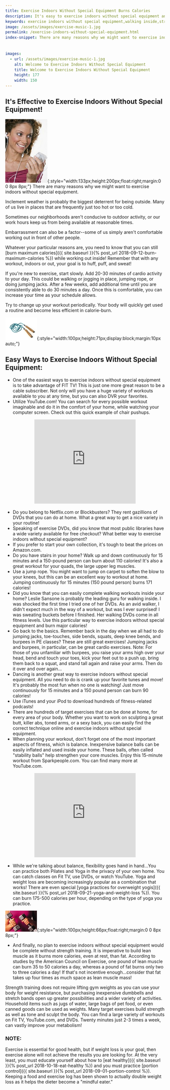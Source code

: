 ```yaml
---
title: Exercise Indoors Without Special Equipment Burns Calories
description: It's easy to exercise indoors without special equipment and burn calories when you walk inside, jump rope, do target exercises and strength training.
keywords: exercise indoors without special equipment,walking inside,strength training
image: /assets/images/exercise-music-1.jpg
permalink: /exercise-indoors-without-special-equipment.html
index-snippet: There are many reasons why we might want to exercise indoors without special equipment.  


images:
  - url: /assets/images/exercise-music-1.jpg
    alt: Welcome to Exercise Indoors Without Special Equipment
    title: Welcome to Exercise Indoors Without Special Equipment
    height: 177
    width: 150
---
```


## It's Effective to Exercise Indoors Without Special Equipment!
![Welcome to Exercise Indoors Without Special Equipment](/assets/images/exercise-music-1.jpg){:style="width:133px;height:200px;float:right;margin:0 0 8px 8px;"}
There are many reasons why we might want to exercise indoors without special equipment.  

Inclement weather is probably the biggest deterrent for being outside. Many of us live in places that are frequently just too hot or too cold.  

Sometimes our neighborhoods aren't conducive to outdoor activity, or our work hours keep us from being available at reasonable times. 

Embarrassment can also be a factor--some of us simply aren't comfortable working out in front of other people. 

Whatever your particular reasons are, you need to know that you can still [burn maximum calories]({{ site.baseurl }}{% post_url 2018-09-12-burn-maximum-calories %}) while working out inside! Remember that with any workout, indoors or out, your goal is to huff, puff, and sweat!

If you're new to exercise, start slowly. Add 20-30 minutes of cardio activity to your day. This could be walking or jogging in place, jumping rope, or doing jumping jacks. After a few weeks, add additional time until you are consistently able to do 30 minutes a day. Once this is comfortable, you can increase your time as your schedule allows.  

Try to change up your workout periodically. Your body will quickly get used a routine and become less efficient in calorie-burn.

![Welcome to Exercise Indoors Without Special Equipment](/assets/images/cardio-exercise-for-weight-loss-2.jpg){:style="width:100px;height:71px;display:block;margin:10px auto;"}

## Easy Ways to Exercise Indoors Without Special Equipment:
* One of the easiest ways to exercise indoors without special equipment is to take advantage of FIT TV! This is just one more great reason to be a cable subscriber. Not only will you have a huge variety of workouts available to you at any time, but you can also DVR your favorites.
* Utilize YouTube.com! You can search for every possible workout imaginable and do it in the comfort of your home, while watching your computer screen. Check out this quick example of chair pushups.

<center style="margin-bottom: 15px;"><object width="320" height="265"><param name="movie" value="http://www.youtube.com/v/NhiHbBWTuqo&amp;hl=en&amp;fs=1&amp;rel=0"><param name="allowFullScreen" value="true"><param name="allowscriptaccess" value="always"><embed src="http://www.youtube.com/v/NhiHbBWTuqo&amp;hl=en&amp;fs=1&amp;rel=0" type="application/x-shockwave-flash" allowscriptaccess="always" allowfullscreen="true" width="320" height="265"></object></center>

* Do you belong to Netflix.com or Blockbusters? They rent gazillions of DVDs that you can do at home. What a great way to get a nice variety in your routine!
* Speaking of exercise DVDs, did you know that most public libraries have a wide variety available for free checkout? What better way to exercise indoors without special equipment?
* If you prefer to start your own collection, it's tough to beat the prices on Amazon.com.
* Do you have stairs in your home? Walk up and down continuously for 15 minutes and a 150-pound person can burn about 110 calories! It's also a great workout for your quads, the large upper leg muscles.
* Use a jump rope. You might want to jump on carpet to soften the blow to your knees, but this can be an excellent way to workout at home. Jumping continuously for 15 minutes (150 pound person) burns 171 calories!
* Did you know that you can easily complete walking workouts inside your home? Leslie Sansone is probably the leading guru for walking inside. I was shocked the first time I tried one of her DVDs. As an avid walker, I didn't expect much in the way of a workout, but was I ever surprised! I was sweating buckets before I finished. Her walking DVDs come in all fitness levels. Use this particular way to exercise indoors without special equipment and burn major calories!
* Go back to the basics. Remember back in the day when we all had to do jumping jacks, toe-touches, side bends, squats, deep knee bends, and burpees in PE classes? These are still great exercises! Jumping jacks and burpees, in particular, can be great cardio exercises. Note: For those of you unfamiliar with burpees, you raise your arms high over your head, bend and touch your toes, kick your feet out to a push up, bring them back to a squat, and stand tall again and raise your arms. Then do it over and over again...
* Dancing is another great way to exercise indoors without special equipment. All you need to do is crank up your favorite tunes and move! It's probably the most fun when no one is watching! Just move continuously for 15 minutes and a 150 pound person can burn 90 calories!
* Use iTunes and your iPod to download hundreds of fitness-related podcasts!
* There are hundreds of target exercises that can be done at home, for every area of your body. Whether you want to work on sculpting a great butt, killer abs, toned arms, or a sexy back, you can easily find the correct technique online and exercise indoors without special equipment.
* When planning your workout, don't forget one of the most important aspects of fitness, which is balance. Inexpensive balance balls can be easily inflated and used inside your home. These balls, often called "stability balls" help strengthen your core muscles. Enjoy this 15-minute workout from Sparkpeople.com. You can find many more at YouTube.com.

<center style="margin-bottom: 15px;"><object width="320" height="265"><param name="movie" value="http://www.youtube.com/v/it8Bn0MVJ4M&amp;hl=en&amp;fs=1&amp;rel=0"><param name="allowFullScreen" value="true"><param name="allowscriptaccess" value="always"><embed src="http://www.youtube.com/v/it8Bn0MVJ4M&amp;hl=en&amp;fs=1&amp;rel=0" type="application/x-shockwave-flash" allowscriptaccess="always" allowfullscreen="true" width="320" height="265"></object></center>

* While we're talking about balance, flexibility goes hand in hand...You can practice both Pilates and Yoga in the privacy of your own home. You can catch classes on Fit TV, use DVDs, or watch YouTube. Yoga and weight loss are becoming increasingly popular as a combination that works! There are even special [yoga practices for overweight yogis]({{ site.baseurl }}{% post_url 2018-09-21-yoga-and-weight-loss %}). You can burn 175-500 calories per hour, depending on the type of yoga you practice.

![Welcome to Exercise Indoors Without Special Equipment](/assets/images/exercise-log-sheet-3.jpg){:style="width:100px;height:66px;float:right;margin:0 0 8px 8px;"}

* And finally, no plan to exercise indoors without special equipment would be complete without strength training. It is imperative to build lean muscle as it burns more calories, even at rest, than fat. According to studies by the American Council on Exercise, one pound of lean muscle can burn 35 to 50 calories a day, whereas a pound of fat burns only two to three calories a day! If that's not incentive enough...consider that fat takes up four times as much space as lean muscle mass!

Strength training does not require lifting gym weights as you can use your body for weight resistance, but purchasing inexpensive dumbbells and stretch bands open up greater possibilities and a wider variety of activities. Household items such as jugs of water, large bags of pet food, or even canned goods can be used as weights. Many target exercises build strength as well as tone and sculpt the body. You can find a large variety of workouts on Fit TV, YouTube.com, and DVDs. Twenty minutes just 2-3 times a week, can vastly improve your metabolism!

### NOTE:
Exercise is essential for good health, but if weight loss is your goal, then exercise alone will not achieve the results you are looking for. At the very least, you must educate yourself about how to [eat healthy]({{ site.baseurl }}{% post_url 2018-10-18-eat-healthy %}) and you must practice [portion control]({{ site.baseurl }}{% post_url 2018-09-01-portion-control %}). Keeping a food and exercise log has been shown to actually double weight loss as it helps the dieter become a "mindful eater."  